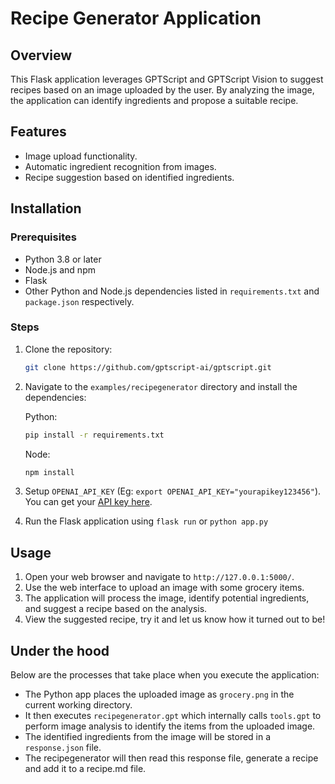 # Recipe Generator Application

## Overview

This Flask application leverages GPTScript and GPTScript Vision to suggest recipes based on an image uploaded by the user. By analyzing the image, the application can identify ingredients and propose a suitable recipe.

## Features

- Image upload functionality.
- Automatic ingredient recognition from images.
- Recipe suggestion based on identified ingredients.

## Installation

### Prerequisites

- Python 3.8 or later
- Node.js and npm
- Flask
- Other Python and Node.js dependencies listed in `requirements.txt` and `package.json` respectively.

### Steps

1. Clone the repository:

    ``` bash
    git clone https://github.com/gptscript-ai/gptscript.git
    ```

2. Navigate to the `examples/recipegenerator` directory and install the dependencies:

    Python:

    ```bash
    pip install -r requirements.txt
    ```

    Node:

    ```bash
    npm install
    ```

3. Setup `OPENAI_API_KEY` (Eg: `export OPENAI_API_KEY="yourapikey123456"`). You can get your [API key here](https://platform.openai.com/api-keys).

4. Run the Flask application using `flask run` or `python app.py`

## Usage

1. Open your web browser and navigate to `http://127.0.0.1:5000/`.
2. Use the web interface to upload an image with some grocery items.
3. The application will process the image, identify potential ingredients, and suggest a recipe based on the analysis.
4. View the suggested recipe, try it and let us know how it turned out to be!

## Under the hood

Below are the processes that take place when you execute the application:

- The Python app places the uploaded image as `grocery.png` in the current working directory.
- It then executes `recipegenerator.gpt` which internally calls `tools.gpt` to perform image analysis to identify the items from the uploaded image.
- The identified ingredients from the image will be stored in a `response.json` file.
- The recipegenerator will then read this response file, generate a recipe and add it to a recipe.md file.